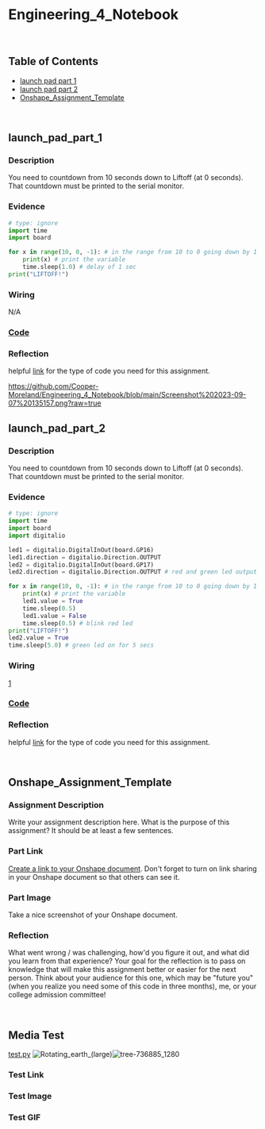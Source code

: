 # Engineering_4_Notebook

&nbsp;

## Table of Contents
* [launch pad part 1](#launch_pad_part_1)
* [launch pad part 2](#launch_pad_part_2)
* [Onshape_Assignment_Template](#onshape_assignment_template)

&nbsp;

## launch_pad_part_1

### Description

You need to countdown from 10 seconds down to Liftoff (at 0 seconds). That countdown must be printed to the serial monitor.

### Evidence 

```python
# type: ignore
import time
import board

for x in range(10, 0, -1): # in the range from 10 to 0 going down by 1
    print(x) # print the variable
    time.sleep(1.0) # delay of 1 sec
print("LIFTOFF!")

```

### Wiring

N/A 

### [Code](https://github.com/Cooper-Moreland/Engineering_4_Notebook/blob/main/raspberry-pi/2-1%20countdown.py)

### Reflection

helpful [link](https://www.w3schools.com/python/gloss_python_for_range.asp) for the type of code you need for this assignment.

https://github.com/Cooper-Moreland/Engineering_4_Notebook/blob/main/Screenshot%202023-09-07%20135157.png?raw=true

## launch_pad_part_2

### Description

You need to countdown from 10 seconds down to Liftoff (at 0 seconds). That countdown must be printed to the serial monitor.

### Evidence 

```python
# type: ignore
import time
import board
import digitalio

led1 = digitalio.DigitalInOut(board.GP16)
led1.direction = digitalio.Direction.OUTPUT
led2 = digitalio.DigitalInOut(board.GP17)
led2.direction = digitalio.Direction.OUTPUT # red and green led output location

for x in range(10, 0, -1): # in the range from 10 to 0 going down by 1
    print(x) # print the variable
    led1.value = True
    time.sleep(0.5)
    led1.value = False
    time.sleep(0.5) # blink red led
print("LIFTOFF!")
led2.value = True
time.sleep(5.0) # green led on for 5 secs

```

### Wiring

[1](https://github.com/Cooper-Moreland/Engineering_4_Notebook/blob/main/Screenshot%202023-09-07%20135157.png?raw=true)

### [Code](https://github.com/Cooper-Moreland/Engineering_4_Notebook/blob/main/raspberry-pi/2-2%20countdown.py)

### Reflection

helpful [link](https://www.w3schools.com/python/gloss_python_for_range.asp) for the type of code you need for this assignment.

&nbsp;

## Onshape_Assignment_Template

### Assignment Description

Write your assignment description here. What is the purpose of this assignment? It should be at least a few sentences.

### Part Link 

[Create a link to your Onshape document](https://cvilleschools.onshape.com/documents/003e413cee57f7ccccaa15c2/w/ea71050bb283bf3bf088c96c/e/c85ae532263d3b551e1795d0?renderMode=0&uiState=62d9b9d7883c4f335ec42021). Don't forget to turn on link sharing in your Onshape document so that others can see it. 

### Part Image

Take a nice screenshot of your Onshape document. 

### Reflection

What went wrong / was challenging, how'd you figure it out, and what did you learn from that experience? Your goal for the reflection is to pass on knowledge that will make this assignment better or easier for the next person. Think about your audience for this one, which may be "future you" (when you realize you need some of this code in three months), me, or your college admission committee!

&nbsp;

## Media Test

[test.py](raspberry-pi/test.py) ![Rotating_earth_(large)](https://github.com/Cooper-Moreland/Engineering_4_Notebook/assets/71406906/2f8658ea-5f2d-4c27-823a-6129dda746b8)![tree-736885_1280](https://github.com/Cooper-Moreland/Engineering_4_Notebook/assets/71406906/8525bdf9-da0a-4325-b4ea-236d2c498c46)


### Test Link

### Test Image

### Test GIF
